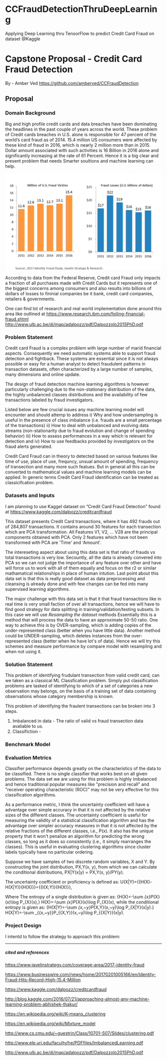 # CCFraudDetectionThruDeepLearning

Applying Deep Learning thru TensorFlow to predict Credit Card Fraud on dataset @Kaggle 
# Capstone Proposal - Credit Card Fraud Detection
By - 
Amber Ved 
https://github.com/amberved/CCFraudDetection

## Proposal

### Domain Background

Big and high profile credit cards and data breaches have been dominating the headlines in the past couple of years across the world. These problem of Credit cards breaches in U.S. alone is responsible for 47 percent of the world’s card fraud as of 2014. 15.4 million US consumers were affected by these kind of fraud in 2016, which is nearly 2 million more than in 2015. Dollar amount associated with such activities is 16 Billion in 2016 alone and significantly increasing at the rate of 61 Percent. Hence it is a big clear and present problem that needs Smarter soultions and machine learning can help.

![Figure 1](http://github.com/amberved/machine-learning/blob/master/projects/capstone/CreditcardFraudGraph.png)

According to data from the Federal Reserve, Credit card Fraud only impacts a fraction of all purchases made with Credit Cards but it represents one of the biggest concerns among consumers and also results into billions of dollars of losses to fininial companies be it bank, credit card companies, retailers & governments. 

One can find lot of research and real world implementation done around this area like outlined at 
https://www.research.ibm.com/foiling-financial-fraud.shtml
http://www.ulb.ac.be/di/map/adalpozz/pdf/Dalpozzolo2015PhD.pdf

### Problem Statement

Credit card Fraud is a complex problem with large number of marid financial aspects. Consequently we need automatic systems able to support fraud detection and fightback. These systems are essential since it is not always possible or easy for a human analyst to detect fraudulent patterns in transaction datasets, often characterized by a large number of samples, many dimensions and online update.

The design of fraud detection machine learning algorithms is however particularly challenging due to the non-stationary distribution of the data, the highly unbalanced classes distributions and the availability of few transactions labeled by fraud investigators. 

Listed below are few crucial issues any machine learning model will encounter and should attemp to address 
i) Why and how undersampling is useful in the presence of class imbalance (i.e. frauds are a small percentage of the transactions)
ii) How to deal with unbalanced and evolving data streams (non-stationarity
due to fraud evolution and change of spending behavior)
iii) How to assess performances in a way which is relevant for detection and iv) How to use feedbacks provided by investigators on the fraud alerts generated.

Credit Card Fraud can in theory to detected based on various features like time of use, place of use, frequncy, unsual amount of spending, frequency of transection and many more such featues. But in general all this can be converted to mathematical values and machine learning models can be applied. In generic terms Credit Card Fraud identification can be treated as classicifcation problem.

### Datasets and Inputs

I am planning to use Kaggel dataset on “Credit Card Fraud Detection” found at https://www.kaggle.com/dalpozz/creditcardfraud

This dataset presents Credit Card transactions, where it has 492 frauds out of 284,807 transactions. It contains around 30 features for each transection which are PCA transformation. All Features V1, V2, ... V28 are the principal components obtained with PCA. Only 2 features which have not been transformed with PCA are 'Time' and 'Amount'.

The intereseting aspect about using this data set is that ratio of frauds vs total transactions is very low. Secountly, all the data is already convered into PCA so we can not judge the importance of any feature over other and have will force us to work with all of them equally and focus on the r2 or similar mathamatical relationships in place of human intution. Last point about this data set is that this is really good dataset as data preprocessing and cleansing is already done and with few changes can be fed into many supervised learning algorithms.

The major challenge with this data set is that it that fraud transactions like in real time is very small faction of over all transactions, hence we will have to find good  strategy for data splitting in training/validation/testing subsets. In this case we will use *Resampling the dataset* methods
Essentially this is a method that will process the data to have an approximate 50-50 ratio. One way to achieve this is by OVER-sampling, which is adding copies of the under-represented class (better when you have little data). Another method could be UNDER-sampling, which deletes instances from the over-represented class (better when he have lot's of data). Hence we will try this schemes and measure performance by compare model with resampling and when not using it.

### Solution Statement

This problem of identifying frudulant transection from valid credit card, can we taken as a classical ML Classfication problem. Simply put classification problems are tasked of identifying to which of a set of categories a new observation may belongs, on the basis of a training set of data containing observations whose category membership is known.

This problem of identifying the fraulent transections can be broken into 3 steps. 
1) Imbalanced in data - The ratio of valid vs fraud transection data avaliable to us. 
2) Classifiction - 

### Benchmark Model

### Evaluation Metrics

Classifier performance depends greatly on the characteristics of the data to be classified. There is no single classifier that works best on all given problems. The data set we are using for this problem is highly imbalanced and hence traditional popular measures like "precision and recall" and "receiver operating characteristic (ROC)" may not be very effective for this classification algorithms. 

As a performance metric, I think the uncertainty coefficient will have a advantage over simple accuracy in that it is not affected by the relative sizes of the different classes. The uncertainty coefficient is useful for measuring the validity of a statistical classification algorithm and has the advantage over simpler accuracy measures in that it is not affected by the relative fractions of the different classes, i.e., P(x). It also has the unique property that it won't penalize an algorithm for predicting the wrong classes, so long as it does so consistently (i.e., it simply rearranges the classes). This is useful in evaluating clustering algorithms since cluster labels typically have no particular ordering.

Suppose we have samples of two discrete random variables, X and Y. By constructing the joint distribution, PX,Y(x, y), from which we can calculate the conditional distributions, PX|Y(x|y) = PX,Y(x, y)/PY(y).

The uncertainty coefficient or proficiency is defined as:
U(X|Y)={{H(X)-H(X|Y)}{H(X)}}={{I(X;Y)}{H(X)}},

Where
The entropy of a single distribution is given as:
{H(X)=-\sum _{x}P_{X}(x)\log P_{X}(x),} H(X)=-\sum _{x}P_{X}(x)\log P_{X}(x),
while the conditional entropy is given as:
{H(X|Y)=-\sum _{x,~y}P_{X,Y}(x,~y)\log P_{X|Y}(x|y).} H(X|Y)=-\sum _{{x,~y}}P_{{X,Y}}(x,~y)\log P_{{X|Y}}(x|y).

### Project Design
I intentd to follow the strategy to approach this problem:

 

-----------

##### cited and references
https://www.javelinstrategy.com/coverage-area/2017-identity-fraud

https://www.businesswire.com/news/home/20170201005166/en/Identity-Fraud-Hits-Record-High-15.4-Million

https://www.kaggle.com/dalpozz/creditcardfraud

http://blog.kaggle.com/2016/07/21/approaching-almost-any-machine-learning-problem-abhishek-thakur/

https://en.wikipedia.org/wiki/K-means_clustering

https://en.wikipedia.org/wiki/Mixture_model

http://www.cs.cmu.edu/~guestrin/Class/10701-S07/Slides/clustering.pdf

http://www.ele.uri.edu/faculty/he/PDFfiles/ImbalancedLearning.pdf

http://www.ulb.ac.be/di/map/adalpozz/pdf/Dalpozzolo2015PhD.pdf

